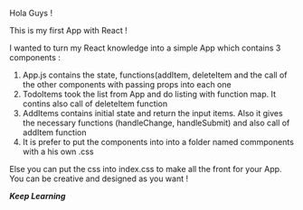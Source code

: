 Hola Guys !

This is my first App with React ! 

I wanted to turn my React knowledge  into a simple App which contains 3 components : 
1. App.js contains the state, functions(addItem, deleteItem and the call of the other components with passing props into each one
2. TodoItems took the list from App and do listing with function map. It contins also call of deleteItem function
3. AddItems contains initial state and return the input items. Also it gives the necessary functions (handleChange, handleSubmit) and also call of addItem function
4. It is prefer to put the components into into a folder named commponents with a his own .css  

Else you can put the css into  index.css to make all the front for your App. You can be creative and designed as you want !

***Keep Learning***
